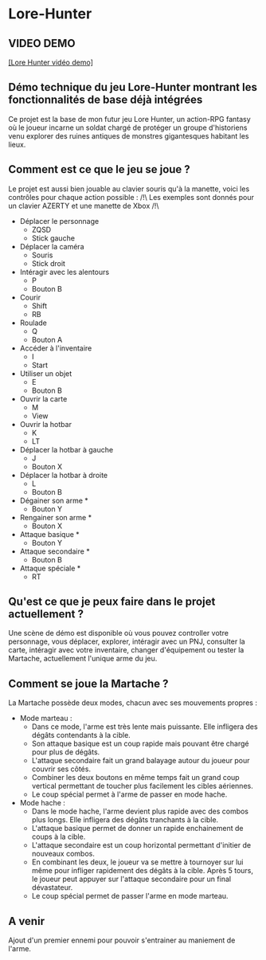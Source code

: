 # Lore-Hunter

## VIDEO DEMO
[[Lore Hunter vidéo demo]](https://youtu.be/azaSa8vDrhI)

## Démo technique du jeu Lore-Hunter montrant les fonctionnalités de base déjà intégrées

Ce projet est la base de mon futur jeu Lore Hunter, un action-RPG fantasy où le joueur incarne un soldat chargé de protéger un groupe d'historiens venu explorer des ruines antiques de monstres gigantesques habitant les lieux.


## Comment est ce que le jeu se joue ?

Le projet est aussi bien jouable au clavier souris qu'à la manette, voici les contrôles pour chaque action possible :
/!\ Les exemples sont donnés pour un clavier AZERTY et une manette de Xbox /!\

* Déplacer le personnage
    * ZQSD
    * Stick gauche
* Déplacer la caméra
    * Souris
    * Stick droit
* Intéragir avec les alentours
    * P
    * Bouton B
* Courir
    * Shift
    * RB
* Roulade
    * Q
    * Bouton A
* Accéder à l'inventaire
    * I
    * Start
* Utiliser un objet
    * E
    * Bouton B
* Ouvrir la carte
    * M
    * View
* Ouvrir la hotbar
    * K
    * LT
* Déplacer la hotbar à gauche
    * J
    * Bouton X
* Déplacer la hotbar à droite
    * L
    * Bouton B
* Dégainer son arme
    *
    * Bouton Y
* Rengainer son arme
    *
    * Bouton X
* Attaque basique
    * 
    * Bouton Y
* Attaque secondaire
    *
    * Bouton B
* Attaque spéciale
    *
    * RT

 
## Qu'est ce que je peux faire dans le projet actuellement ?

Une scène de démo est disponible où vous pouvez controller votre personnage, vous déplacer, explorer, intéragir avec un PNJ, consulter la carte, intéragir avec votre inventaire, changer d'équipement ou tester la Martache, actuellement l'unique arme du jeu.


## Comment se joue la Martache ?

La Martache possède deux modes, chacun avec ses mouvements propres :

* Mode marteau :
    * Dans ce mode, l'arme est très lente mais puissante. Elle infligera des dégâts contendants à la cible.
    * Son attaque basique est un coup rapide mais pouvant être chargé pour plus de dégâts.
    * L'attaque secondaire fait un grand balayage autour du joueur pour couvrir ses côtés.
    * Combiner les deux boutons en même temps fait un grand coup vertical permettant de toucher plus facilement les cibles aériennes.
    * Le coup spécial permet à l'arme de passer en mode hache.
* Mode hache :
    * Dans le mode hache, l'arme devient plus rapide avec des combos plus longs. Elle infligera des dégâts tranchants à la cible.
    * L'attaque basique permet de donner un rapide enchainement de coups à la cible.
    * L'attaque secondaire est un coup horizontal permettant d'initier de nouveaux combos.
    * En combinant les deux, le joueur va se mettre à tournoyer sur lui même pour infliger rapidement des dégâts à la cible. Après 5 tours, le joueur peut appuyer sur l'attaque secondaire pour un final dévastateur.
    * Le coup spécial permet de passer l'arme en mode marteau.

 
## A venir

Ajout d'un premier ennemi pour pouvoir s'entrainer au maniement de l'arme.
